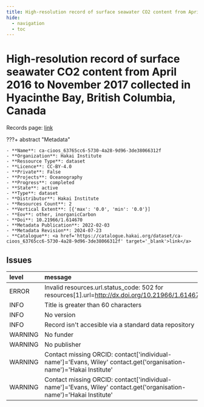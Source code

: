 ```yaml
---
title: High-resolution record of surface seawater CO2 content from April 2016 to November 2017 collected in Hyacinthe Bay, British Columbia, Canada
hide:
  - navigation
  - toc
---
```


# High-resolution record of surface seawater CO2 content from April 2016 to November 2017 collected in Hyacinthe Bay, British Columbia, Canada

Records page: <a href='https://catalogue.hakai.org/dataset/ca-cioos_63765cc6-5730-4a28-9d96-3de38066312f' target='_blank'>link</a>

???+ abstract "Metadata"

    - **Name**: ca-cioos_63765cc6-5730-4a28-9d96-3de38066312f 
    - **Organization**: Hakai Institute 
    - **Ressource Type**: dataset 
    - **Licence**: CC-BY-4.0 
    - **Private**: False 
    - **Projects**: Oceanography 
    - **Progress**: completed 
    - **State**: active 
    - **Type**: dataset 
    - **Distributor**: Hakai Institute 
    - **Resources Count**: 2 
    - **Vertical Extent**: [{'max': '0.0', 'min': '0.0'}] 
    - **Eov**: other, inorganicCarbon 
    - **Doi**: 10.21966/1.614670 
    - **Metadata Publication**: 2022-02-03 
    - **Metadata Revision**: 2024-07-23 
    - **Catalogue**: <a href='https://catalogue.hakai.org/dataset/ca-cioos_63765cc6-5730-4a28-9d96-3de38066312f' target='_blank'>link</a> 

<div id='map'></div>




## Issues
| level   | message                                                                                                             |
|:--------|:--------------------------------------------------------------------------------------------------------------------|
| ERROR   | Invalid resources.url.status_code: 502 for resources[1].url=http://dx.doi.org/10.21966/1.614670                     |
| INFO    | Title is greater than 60 characters                                                                                 |
| INFO    | No version                                                                                                          |
| INFO    | Record isn't accesible via a standard data repository                                                               |
| WARNING | No funder                                                                                                           |
| WARNING | No publisher                                                                                                        |
| WARNING | Contact missing ORCID: contact['individual-name']='Evans, Wiley' contact.get('organisation-name')='Hakai Institute' |
| WARNING | Contact missing ORCID: contact['individual-name']='Evans, Wiley' contact.get('organisation-name')='Hakai Institute' |


<script>
   document.addEventListener("DOMContentLoaded", function() {
    var map = L.map('map').setView([51.505, -125.09], 5);
    L.tileLayer('https://tile.openstreetmap.org/{z}/{x}/{y}.png', {
        maxZoom: 19,
        attribution: '&copy; <a href="http://www.openstreetmap.org/copyright">OpenStreetMap</a>'
    }).addTo(map);
    var geojsonFeature = {
        "type": "Feature",
        "properties": {
            "name" : "High-resolution record of surface seawater CO2 content from April 2016 to November 2017 collected in Hyacinthe Bay, British Columbia, Canada"
        },
        "geometry": {'type': 'Polygon', 'coordinates': [[[-125.22364854812619, 50.116106505752896], [-125.22126674652097, 50.116106505752896], [-125.22126674652097, 50.11770256813347], [-125.22364854812619, 50.11770256813347], [-125.22364854812619, 50.116106505752896]]]}
    }
    L.geoJSON(geojsonFeature).addTo(map);
   })
</script>
